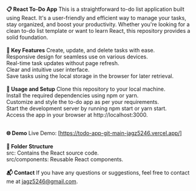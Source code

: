 **📋 React To-Do App**
This is a straightforward to-do list application built using React. It's a user-friendly and efficient way to manage your tasks, stay organized, and boost your productivity. Whether you're looking for a clean to-do list template or want to learn React, this repository provides a solid foundation.
<br/><br/>
**🚀 Key Features**
Create, update, and delete tasks with ease.<br/>
Responsive design for seamless use on various devices.<br/>
Real-time task updates without page refresh.<br/>
Clear and intuitive user interface.<br/>
Save tasks using the local storage in the browser for later retrieval.
<br/><br/>
**🔧 Usage and Setup**
Clone this repository to your local machine.<br/>
Install the required dependencies using npm or yarn.<br/>
Customize and style the to-do app as per your requirements.<br/>
Start the development server by running npm start or yarn start.<br/>
Access the app in your browser at http://localhost:3000.
<br/><br/>

**🌐 Demo**
Live Demo: [https://todo-app-git-main-jagz5246.vercel.app/]
<br/><br/>
**📁 Folder Structure**<br/>
src: Contains the React source code.<br/>
src/components: Reusable React components.
<br/><br/>
**📬 Contact**
If you have any questions or suggestions, feel free to contact me at jagz5246@gmail.com.

